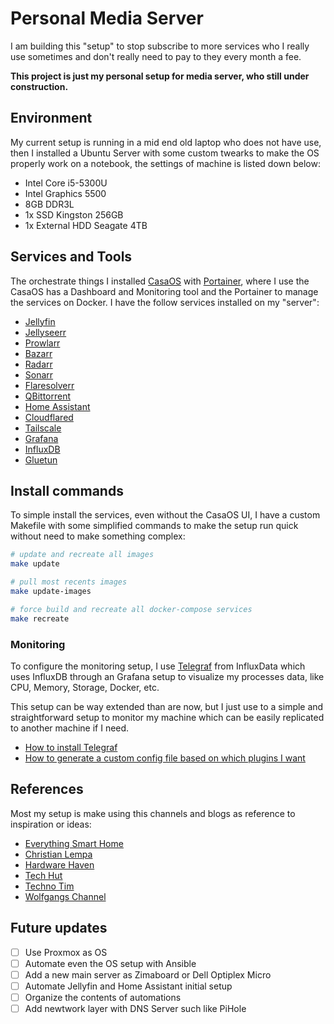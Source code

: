 # Personal Media Server

I am building this "setup" to stop subscribe to more services who I really use sometimes and don't really need to pay to they every month a fee.

**This project is just my personal setup for media server, who still under construction.**

## Environment

My current setup is running in a mid end old laptop who does not have use, then I installed a Ubuntu Server with some custom twearks to make the OS properly work on a notebook, the settings of machine is listed down below:

- Intel Core i5-5300U
- Intel Graphics 5500
- 8GB DDR3L
- 1x SSD Kingston 256GB
- 1x External HDD Seagate 4TB

## Services and Tools

The orchestrate things I installed [CasaOS](https://casaos.io/) with [Portainer](https://www.portainer.io/), where I use the CasaOS has a Dashboard and Monitoring tool and the Portainer to manage the services on Docker. I have the follow services installed on my "server":

- [Jellyfin](https://jellyfin.org/)
- [Jellyseerr](https://github.com/Fallenbagel/jellyseerr)
- [Prowlarr](https://prowlarr.com/)
- [Bazarr](https://wiki.bazarr.media/)
- [Radarr](https://radarr.video/)
- [Sonarr](https://sonarr.tv/)
- [Flaresolverr](https://github.com/FlareSolverr/FlareSolverr)
- [QBittorrent](https://www.qbittorrent.org/)
- [Home Assistant](https://www.home-assistant.io/)
- [Cloudflared](https://github.com/cloudflare/cloudflared)
- [Tailscale](https://tailscale.com/)
- [Grafana](http://grafana.com)
- [InfluxDB](https://www.influxdata.com)
- [Gluetun](https://github.com/qdm12/gluetun-wiki/tree/main)

## Install commands

To simple install the services, even without the CasaOS UI, I have a custom Makefile with some simplified commands to make the setup run quick without need to make something complex:

```bash
# update and recreate all images
make update

# pull most recents images
make update-images

# force build and recreate all docker-compose services
make recreate
```

### Monitoring

To configure the monitoring setup, I use [Telegraf](https://docs.influxdata.com/telegraf/v1/) from InfluxData which uses InfluxDB through an Grafana setup to visualize my processes data, like CPU, Memory, Storage, Docker, etc.

This setup can be way extended than are now, but I just use to a simple and straightforward setup to monitor my machine which can be easily replicated to another machine if I need.

- [How to install Telegraf](https://docs.influxdata.com/telegraf/v1/install/#download-and-install-telegraf)
- [How to generate a custom config file based on which plugins I want](https://docs.influxdata.com/telegraf/v1/commands/#run-telegraf-but-only-enable-specific-plugins)

## References

Most my setup is make using this channels and blogs as reference to inspiration or ideas:

- [Everything Smart Home](https://www.youtube.com/@EverythingSmartHome)
- [Christian Lempa](https://www.youtube.com/@christianlempa)
- [Hardware Haven](https://www.youtube.com/@HardwareHaven)
- [Tech Hut](https://www.youtube.com/@TechHut)
- [Techno Tim](https://www.youtube.com/@TechnoTim)
- [Wolfgangs Channel](https://www.youtube.com/@WolfgangsChannel)

## Future updates

- [ ] Use Proxmox as OS
- [ ] Automate even the OS setup with Ansible
- [ ] Add a new main server as Zimaboard or Dell Optiplex Micro
- [ ] Automate Jellyfin and Home Assistant initial setup
- [ ] Organize the contents of automations
- [ ] Add newtwork layer with DNS Server such like PiHole
